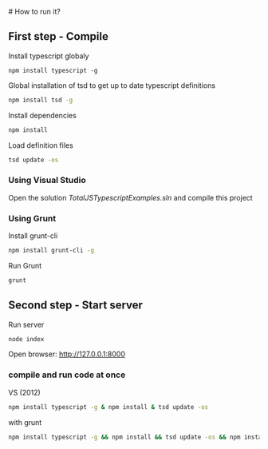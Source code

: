 # How to run it?

## First step - Compile

Install typescript globaly
```
npm install typescript -g
```

Global installation of tsd to get up to date typescript definitions
``` bash
npm install tsd -g
```

Install dependencies
``` bash
npm install
```

Load definition files
``` bash
tsd update -os
```

### Using Visual Studio

Open the solution _TotalJSTypescriptExamples.sln_ and compile this project

### Using Grunt

Install grunt-cli
``` bash
npm install grunt-cli -g
```

Run Grunt
``` bash
grunt
```


## Second step - Start server

Run server
``` bash
node index
```

Open browser: <http://127.0.0.1:8000>


### compile and run code at once

VS (2012)
``` bash
npm install typescript -g & npm install & tsd update -os
```

with grunt
``` bash
npm install typescript -g && npm install && tsd update -os && npm install grunt-cli -g && grunt && node index
```

